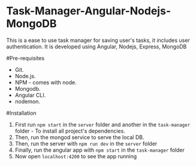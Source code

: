 # Task-Manager-Angular-Nodejs-MongoDB
This is a ease to use task manager for saving user's tasks, it includes user authentication. It is developed using Angular, Nodejs, Express, MongoDB

#Pre-requisites
- Git.
- Node.js.
- NPM - comes with node.
- Mongodb.
- Angular CLI.
- nodemon.

#Installation
1. First run `npm start` in the `server` folder and another in the `task-manager` folder - To install all project's dependencies.
2. Then, run the mongod service to serve the local DB.
3. Then, run the server with `npm run dev` in the `server` folder
4. Finally, run the angular app with `npm start` in the `task-manager` folder
5. Now open `localhost:4200` to see the app running 
